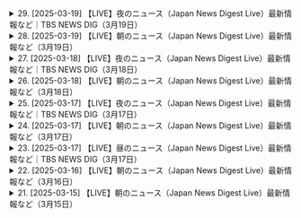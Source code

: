 <details>
<summary>29. [2025-03-19] 【LIVE】夜のニュース（Japan News Digest Live）最新情報など｜TBS NEWS DIG（3月19日）</summary><br>

<a href="https://www.youtube.com/watch?v=cleCIX8mUXo" target="_blank">
    <img src="https://img.youtube.com/vi/cleCIX8mUXo/maxresdefault.jpg" 
        alt="[Youtube]" width="200">
</a>

# 【LIVE】夜のニュース（Japan News Digest Live）最新情報など｜TBS NEWS DIG（3月19日）

## ニュース報道内容の要点整理（3月20日付）

### 1. 公共機関等における不祥事（地方自治体職員）

*   **詳細:** 地方自治体職員による不祥事に関する報道。具体的な内容は不明。
*   **ポイント:** 不祥事の詳細は示されていないが、公務員の模范となる行動規範からの逸脱、信頼損ないが指摘される可能性を示唆。

### 2. 物価高騰と家計への影響

*   **詳細:** 物価上昇が家計に与える影響について。様々な要因（人件費、物流費等）が複合的に絡み合い、更なる物価上昇が見込まれるとのこと。
*   **ポイント:**
    *   **家計負担の増加:** 来年度における家計負担は概算8.7万円増と試算。
    *   **タイムラグ:** 現在の高止まりは、過去のコスト上昇の影響によるもので、更なる上昇が懸念。
    *   **小売側の戦略:** イオンなどの小売店がセールを展開し、駆け込み需要を取り込む動きが見られる。

### 3. 地下鉄サリン事件から30年

*   **詳細:** 地下鉄サリン事件から30年となることを受けた報道。事件の背景、捜査の経緯、そして元捜査員の証言から事件解明に尽力した当時の様子が詳細に語られた。
*   **ポイント:**
    *   **密造されたオートマチック銃:** オーム真理教がサリンだけでなく、大量のオートマチック銃を密造していたことが判明。
    *   **捜査の経緯:** 元捜査員による証言から、銃器の密造拠点発見、そして強制捜査に至る経緯が明らかになった。
    *   **再発防止への啓示:** 事件の教訓を忘れず、再発防止に努めることの重要性を訴えている。
</details>

<details>
<summary>28. [2025-03-19] 【LIVE】朝のニュース（Japan News Digest Live）最新情報など（3月19日）</summary><br>

<a href="https://www.youtube.com/watch?v=zYj7mptj-kc" target="_blank">
    <img src="https://img.youtube.com/vi/zYj7mptj-kc/maxresdefault.jpg" 
        alt="[Youtube]" width="200">
</a>

# 【LIVE】朝のニュース（Japan News Digest Live）最新情報など（3月19日）

## ニュース番組の内容まとめ（2024年5月20日頃）

**1. 住宅ローン減税と金利動向**

*   住宅ローン減税制度の見直しにより、住宅ローンの金利が上昇し、借入額が増加する可能性がある。
*   米国の平均住宅ローン金利が7％を超え、日本の住宅ローン金利にも影響を与えている。
*   今後、金利が安定するか、さらに上昇するかが焦点となっている。

**2. 食品価格高騰（米）**

*   政府所有の備蓄米が大手業者の入札で落札された。
*   埼玉県内の倉庫から工場へ運ばれ、おろし売り業者などを介して、下旬には店頭販売される見込み。
*   備蓄米の価格は、1kgあたり約4077円と高止まりしており、消費者への負担が大きい。

**3. ガザ地区の情勢**

*   イスラエル軍がパレスチナ自治区ガザ地区への大規模な空爆を続けている。 ガザ保健当局によると、死者数は400人を超えた。
*   ネタニヤフ首相は、攻撃は「始まりに過ぎない」と述べ、ハマスとの交戦を継続する姿勢を示している。
*   イエメンの武装組織フーシ派もイスラエルへの攻撃を続けている。

**4. ロシア・ウクライナ情勢**

*   トランプ米大統領とプーチン露大統領が電話会談を行い、ロシア側はウクライナのエネルギー施設などへの攻撃を３０日間停止することに合意。全面停戦には至らず。
*   両首脳は中東での停戦交渉に合意したと発表。

**5. その他**

*   JR東海の運転手が列車運転中、スマホを操作。SNSを閲覧していたことが発覚。 車内規則で禁止されており、今後の調査が行われる予定。



**注記:** これはニュース番組の内容を要約したものであり、すべての情報を示しているわけではありません。
</details>

<details>
<summary>27. [2025-03-18] 【LIVE】夜のニュース（Japan News Digest Live）最新情報など｜TBS NEWS DIG（3月18日）</summary><br>

<a href="https://www.youtube.com/watch?v=GYyP8YiAwlk" target="_blank">
    <img src="https://img.youtube.com/vi/GYyP8YiAwlk/maxresdefault.jpg" 
        alt="[Youtube]" width="200">
</a>

# 【LIVE】夜のニュース（Japan News Digest Live）最新情報など｜TBS NEWS DIG（3月18日）

## 新聞重點摘要：

以下針對提供的文字稿進行重點整理，分為數個小節，並以條列式呈現：

**一、以巴衝突與政治動向：**

*  報導中未提及此部分，僅有其他新聞資訊，無法歸納相關重點。

**二、食品安全與賞味期限：**

*   **背景:** 日本消費者廳計畫修改食品賞味期限規範，旨在減少食物浪費。
*   **現行制度:** 賞味期限的決定包含食品的安全性檢測，並乘以安全係數(0.8以上)來設定期限。
*   **新政策:** 消費者廳將要求企業將安全係數降低至接近1，延長食品賞味期限。
*   **實例:**
    *   明治已將部分巧克力賞味期限延至2個月。
    *   日芙蓉等廠商也宣布部分商品延長賞味期限。
*   **考量:** 延長賞味期限的前提是確保食品的安全性與品質。部分國家傾向取消賞味期限，改以消費期限（指食品開始變質的時間）。

**三、幼兒保育機構事故：**

*   **事件概述：** 去年十二月東京世田谷區認可街保育設施一名4個月大的男嬰正醬，昏迷時被發現，後經確認死亡。
*   **警視廳調查：** 警視廳以業務上過失致死罪的名義文件送上由前的園長男性以及當時是職員的園長之子男性。
*   **疑點：** 涉案園長被指控對嬰幼兒安全睡眠指導不足，涉案職員則被指控以俯臥姿勢讓正醬蓋上棉被。
*    **家屬立場:** 正醬母親希望盡快查明事故原因。

**備註:**

*   文章包含多個看似獨立的新聞報導，因此重點摘要分別呈現。
*   以上為根據文字稿所做的重點整理，可能有資訊闕漏。
</details>

<details>
<summary>26. [2025-03-18] 【LIVE】朝のニュース（Japan News Digest Live）最新情報など（3月18日）</summary><br>

<a href="https://www.youtube.com/watch?v=4bLOPKhj5Xk" target="_blank">
    <img src="https://img.youtube.com/vi/4bLOPKhj5Xk/maxresdefault.jpg" 
        alt="[Youtube]" width="200">
</a>

# 【LIVE】朝のニュース（Japan News Digest Live）最新情報など（3月18日）

## 新聞重點摘要

### 國際及政治
* **烏克蘭局勢:** 未提及相關內容，若此處有國際新聞應在此列出。

### 日本國內
* **富士山登山規制:** 静岡縣議會通過徵收每人4000日元的登山規費，與山梨縣實施通行費政策同步。
* **勞工薪資:** 全日勞動省調查顯示，全職勞工平均月薪漲幅為33年來最高，達34,100日元。男女薪資差距仍存，但創歷史最小值。

### 社会事件及灾害
* **交通事故 (自行车):** 靜岡縣富士宮市一輛汽車撞擊倒在道路上的28歲小提琴家，確認死亡。
* **交通事故 (撞人):** 千葉縣印西市一輛汽車撞擊倒在道路上的28歲小提琴家，確認死亡。
* **高居謎解き活动:** 在高居區開始了一項基於智慧型手機的謎解活動，旨在增強人們對皇室活動和文化的理解。

### 藝能・文化
* **石田亞由美去世:** 歌手暨演員石田亞由美因甲狀腺功能低下症於11日在東京過世，享年76歲。

### 其他
* **智能手機謎題活動:**高居區開始舉辦一個智能手機謎題活動，其目的是為了讓民眾更深入地瞭解皇室活動及文化。
* **智能手機謎題活動:**高居區舉辦智慧型手機謎題活動，旨在讓大眾更深入瞭解皇室活動及文化。
</details>

<details>
<summary>25. [2025-03-17] 【LIVE】夜のニュース（Japan News Digest Live）最新情報など｜TBS NEWS DIG（3月17日）</summary><br>

<a href="https://www.youtube.com/watch?v=MvJX2ZtuX0E" target="_blank">
    <img src="https://img.youtube.com/vi/MvJX2ZtuX0E/maxresdefault.jpg" 
        alt="[Youtube]" width="200">
</a>

# 【LIVE】夜のニュース（Japan News Digest Live）最新情報など｜TBS NEWS DIG（3月17日）

## 新聞內容重點整理 (截至指定稿件結束)

**一、民生經濟**

*   **米價上漲:** 消費者對於食用品項價格上漲表達關注。

**二、政治問題:**

*   **石總理商品權問題:**
    *   野黨持續質詢石總理的商品權分配爭議。
    *   石總理承認未經常購物，難以掌握實際民情。
    *   部分與黨內要求改換總理，但石總理不願辭職，強調承擔責任。
    *   野黨要求石總理出現在政治倫理審議會說明。
    *   民調顯示石總理支持度持續下跌。
    *   公明黨承認民怨，預期對參議院選舉影響負面。

**三、環境保護:**

*   **櫻花保全:** 麒麟啤酒推出「櫻花AI相機」，透過手機拍攝能測量櫻花健康狀況，資料提供地方自治體進行維護。

**四、自然災害:**
* 未提及。

**五、社會事件:**
* 未提及。

**六、其他:**

*   **參議院選舉:** 各黨對選舉準備與選情做評估。
* **石總理支持度:** 影響了選舉策略和態勢。
*  **櫻花保護:** 新技術在環境保護中的應用。

**備考:**

*   重點整理以原文內容為基準，未加入額外資訊。
*   資訊以時間順序為基礎，條列式呈現。
*  新聞內容的重點以政治事件為主。
* 稿件停在最後野黨要求石總理出席政治倫理審議會。
</details>

<details>
<summary>24. [2025-03-17] 【LIVE】朝のニュース（Japan News Digest Live）最新情報など（3月17日）</summary><br>

<a href="https://www.youtube.com/watch?v=boPMrsBeACo" target="_blank">
    <img src="https://img.youtube.com/vi/boPMrsBeACo/maxresdefault.jpg" 
        alt="[Youtube]" width="200">
</a>

# 【LIVE】朝のニュース（Japan News Digest Live）最新情報など（3月17日）

## 主要新聞重點整理(2024年5月17日)

### 政治與選舉

*   **千葉縣知事選舉：** 熊俊一當選第二任期。他表示將致力於企業誘致與防災對策。
*   **東京都議員襲擊事件：** NHK黨立花孝志遭襲擊，嫌犯坦稱欲攻擊頭部但因緊張而失手。
*   **美國總統選舉：** 馬斯克的言行引發爭議，各地頻發生抗議活動及破壞事件。

### 國際太空計畫

*   **國際太空站(ISS)任務：** 大西拓也搭乘 Crew Dragon 成功抵達 ISS，將擔任船長並執行科學研究。

### 美國國內政治

*   **政府官員裁減爭議：** 馬斯克要求大幅裁減聯邦政府官員，引發美國國內抗議。

### 社會事件

*  **美容診所威脅：** 擁有一輛賽博卡客的西리아裔醫師，因馬斯克的政治立場而遭人威脅。

### 各種挑戰

*   **勞動力短缺、通貨膨脹與人口老齢化：** 日本正面临人口结构的变化、经济问题。
*   **美國國內極端行為：** 賽博卡客受損、充電站被破壞、美容診所受到威脅等事件層出不窮。

**備註:** 此整理以新聞內容為基礎，力求客觀和簡潔。
</details>

<details>
<summary>23. [2025-03-17] 【LIVE】昼のニュース（Japan News Digest Live）最新情報など｜TBS NEWS DIG（3月17日）</summary><br>

<a href="https://www.youtube.com/watch?v=NPrw_I36XZc" target="_blank">
    <img src="https://img.youtube.com/vi/NPrw_I36XZc/maxresdefault.jpg" 
        alt="[Youtube]" width="200">
</a>

# 【LIVE】昼のニュース（Japan News Digest Live）最新情報など｜TBS NEWS DIG（3月17日）

## 學術文獻重點整理：美軍空母遇襲事件

本文件針對提供的資訊進行學術性的重點整理。由於原始文本極為簡略，以下整理聚焦於可提取的事實和初步的推論框架。

**一、事件概要**

*   **事件主體：** 美國海軍航空母艦。
*   **攻擊方：** 自稱「まし一方風派」的聲稱發言人。
*   **事件地點：** 公海。
*   **事件描述：** 疑似遭到攻擊。

**二、觀念詮述**

*   **聲稱主張：**  「まし一方風派」宣稱對美軍空母實行攻擊，暗示其具有實質的軍事行動能力或意圖，但其真實性有待驗證。這種聲稱本身即對國際關係和安全局勢構成潛在的影響，需要予以重視。
*   **公海定義：** 公海是指不屬於任何一個國家主權管轄的國際水域，任何國家在公海的活動都須遵守國際法規範，特別是與軍事活動相關的規定。

**三、原因推估（基於有限信息）**

由於原始文本缺乏具體原因闡述，以下推測基於一般地緣政治及衝突理論框架：

*   **意識形態衝突：** 「まし一方風派」的名稱暗示其可能基於某種特定意識形態或政治立場，這些立場可能與美國的戰略利益或其他國家發生對立。
*   **地緣政治競爭：** 事件可能與區域或國際層面的地緣政治競爭有關，攻擊行為旨在試圖削弱美國在該地區的影響力或表達對特定政策的不滿。
*   **挑釁行為：** 行為可能為刻意挑釁，其目的在於引發衝突或吸引國際社會的關注。

**四、潛在影響與解決方案**

*   **局勢升級風險：** 若聲稱屬實，該事件可能導致地區或國際局勢升級，引發軍事衝突。
*   **國際社會關注：** 事件勢必將引發國際社會的關注，可能導致聯合國等國際組織介入調解和調查。
*   **解決方案設想：**
    *   **獨立調查：** 進行獨立和透明的調查，核實事件真相，確定責任方。
    *   **外交斡旋：** 展開外交斡旋，促進各方對話，尋求和平解決爭端。
    *   **國際合作：** 加強國際合作，共同維護 maritime 安全和 regional 穩定。

**五、結論與建議**

原始文獻資訊過於簡略，難以對事件本身進行全面評估。建議進一步蒐集相關資訊，包括：

*   **驗證攻擊聲稱的真實性：**  確認是否真有攻擊事件發生，以及攻擊的規模和造成的損害。
*   **辨識「まし一方風派」的背景：**  了解該組織的 ideoloy, 政權目標和行動模式.
*   **分析事件的 geopolitical 背景：**  評估該事件可能對 regional 和 global 安全局勢的影響。

通过深入分析这些信息，才能对事件进行更准确的评估，并提出更有效的应对策略。
</details>

<details>
<summary>22. [2025-03-16] 【LIVE】朝のニュース（Japan News Digest Live）最新情報など（3月16日）</summary><br>

<a href="https://www.youtube.com/watch?v=xm69QRwG0Y0" target="_blank">
    <img src="https://img.youtube.com/vi/xm69QRwG0Y0/maxresdefault.jpg" 
        alt="[Youtube]" width="200">
</a>

# 【LIVE】朝のニュース（Japan News Digest Live）最新情報など（3月16日）

## 主要ニュース速報（2024年1月16日）

### 政治・外交

*   **ミャンマー空爆:** 軍事政権による空爆で少なくとも27人（うち子供6人）が死亡。4年前のクーデター以降、8000回以上もの空爆が確認されている。
*   **イメン空爆:** アメリカ軍がイメンを空爆。少なくとも13人の民間人が死亡。これは、イスラム組織ハへの攻撃を予告した風派勢力に対する措置。

### 事件・事故

*   **埼玉県強盗:** 所沢市のコンビニエンスストアで男が刃物で脅し、現金およそ4万円を強奪して逃走。
*   **フィリピン<0xE3><0x80><0x80>特殊詐欺：** 日本人女性がルフィーグループの特殊詐欺団と疑われ逮捕。日本で窃盗容疑での指名手配が出ていた。

### 国際

*   **宇宙開発:** 日本人宇宙飛行士 大西卓哉氏がISS（国際宇宙ステーション）へ出発。約半年にわたる長期滞在予定。

### その他

*   **イエメン紛争:** アメリカ軍がイエメンを空爆、少なくとも13人の民間人が死亡。
*  **強盗事件:** 埼玉県所で沢市のコンビニエンスストアで強盗事件が発生。男が刃物で店員を脅し、現金を強奪して逃走しました。




**注意:** これは、提供されたテキストからの要約です。 最新情報や詳細は、信頼できるニュースソースから確認してください。
</details>

<details>
<summary>21. [2025-03-15] 【LIVE】朝のニュース（Japan News Digest Live）最新情報など（3月15日）</summary><br>

<a href="https://www.youtube.com/watch?v=beysKL68KVk" target="_blank">
    <img src="https://img.youtube.com/vi/beysKL68KVk/maxresdefault.jpg" 
        alt="[Youtube]" width="200">
</a>

# 【LIVE】朝のニュース（Japan News Digest Live）最新情報など（3月15日）

好的，以下根據您提供的文章，整理出重點資訊：

**一、日本總理禮品風波**

*   **事件概要：** 日本石場總理在招待選定一回合的眾議院議員時，向每人贈送價值約十萬日元的商品券，被反對黨指責涉嫌以金錢影響選舉。
*   **石場總理的回應：** 將商品券視為對議員參與會後的表達感謝之情，認為不涉及違法。
*   **反對黨的立場：** 強烈批評石場總理此舉，認為違背政治倫理，要求石場總理說明。
*   **公明黨的立場：**對事件表達嚴正態度，認為事件有損政治信用。
*   **事件影響：** 該事件已對年度預算審議和石場總理的信譽造成影響。

**二、G7外長會議**

*   **會議主題：** 聚焦解決烏克蘭衝突。
*   **要求：** 要求俄羅斯以公平條件接受停火協議。
*   **制裁威胁：** 若俄羅斯拒絕接受停火協議，G7 將會考慮進一步制裁。
*   **譴責：**譴責北朝鮮、伊朗等國家向俄羅斯提供協助。

**三、美國貿易政策**

*   **汽車關稅：** 特朗普及美國官員表示，對於汽車關稅的政策，美國希望所有國家都能公平對待，不會特別優待任何一個國家，可能會將汽車關稅提高到25 %。

**四、以色列與哈瑪斯談判**

*   **人質釋放 :** 哈瑪斯宣布釋放一名有美國國籍的人質及其四名遺骸。
*    **停火談判：**哈瑪斯要求進入第二階段停火談判，但以色列要求延長暫時停火期。
</details>

